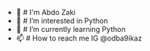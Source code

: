 - 👋 # I'm Abdo Zaki
- 👀 # I’m interested in Python
- 🌱 # I’m currently learning Python
- 📫 # How to reach me IG @odba9ikaz

<!---
h1f/h1f is a ✨ special ✨ repository because its `README.md` (this file) appears on your GitHub profile.
You can click the Preview link to take a look at your changes.
--->
